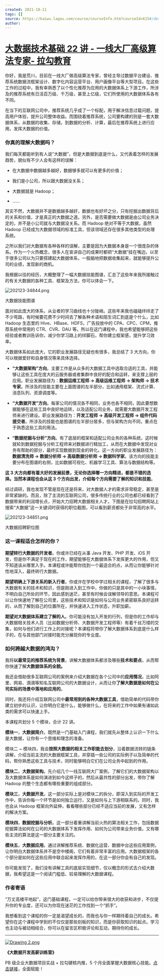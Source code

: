 ```yaml
---
created: 2021-10-11
tags: []
source: https://kaiwu.lagou.com/course/courseInfo.htm?courseId=615#/detail/pc?id=6512
author: 
---
```


# [大数据技术基础 22 讲 - 一线大厂高级算法专家- 拉勾教育](https://kaiwu.lagou.com/course/courseInfo.htm?courseId=615#/detail/pc?id=6512)


你好，我是荒川，目前在一线大厂做高级算法专家，曾经主导过数据平台建设、推荐系统数据流框架设计、数字化内容运营平台、用户画像平台等大型项目。在这些工作的过程中，我有幸熟悉了以个性化推荐为应用的大数据体系上下游工作，所涉及的推荐系统有日活百万级、千万级，甚至上亿级，它们所使用的大数据体系各有不同。

在当下的互联网公司中，推荐系统几乎成了一个标配，用于解决信息过载问题，提高用户体验，提升公司整体收益。而围绕着推荐系统，公司要构建的则是一套大数据体系，从数据的收集、存储，到数据的分析、计算，最后在推荐系统上进行应用，发挥大数据的价值。

### 你真的理解大数据吗？

我们每天都能听到有人说“大数据”，但是大数据到底是什么，又代表着怎样的发展趋势，貌似有不少人会有这样的误解：

-   在大数据中数据越多越好，数据够多就可以有更多的价值；
    
-   我们是小公司，所以跟大数据没关系；
    
-   大数据就是 Hadoop；
    
-   ……
    

其实不然，大数据并不是数据越多越好，数据也有好坏之分，只有挖掘出数据背后的关系和价值，才是真正的大数据之道。另外，是否需要做大数据是由公司业务决定的，并不是小公司就与大数据没关系。而 Hadoop 绝对不等于大数据，虽然 Hadoop 已经成为大数据领域的标准工具，但该领域还存在很多其他类型的处理系统。

之所以我们对大数据有各种各样的误解，主要是因为大数据本身是一个很庞杂的体系。作为一个火热概念，很多人在宣讲自己的成果时都把“大数据”挂在嘴边，以至于很多公司以为只要搭建起大数据体系，一股脑地把数据收集起来，就能够提升公司的业绩，发现新的商机。

我根据以往的经历，大概整理了一幅大数据技能图谱，汇总了这些年来我所接触过的有关大数据的各种工具、框架及方法，你可以体会一下。

![202123-34844.png](https://s0.lgstatic.com/i/image6/M00/00/6D/Cgp9HWAaHTeAPYLqAAKNuG-xbqo732.png)

大数据技能图谱

面对如此庞大的体系，从业者的学习曲线也十分陡峭。这些年来我也磕磕绊绊走了不少弯路，有时候要花费不少时间去了解各种术语和陌生词汇到底是个什么，比如 Hadoop 生态里的 Hive、HBase、HDFS，广告投放中的 CPA、CPC、CPM，推荐系统中常用的 CTR、CVR、DAU 等。所以在这门课程中，我也希望能够把这些经验或者教训告诉你，减少你学习路上的绊脚石，帮你建立框架感，提升学习效率。

大数据体系如此庞大，它的职业发展路径无疑也有很多，我总结了 3 大方向，你可以根据爱好和自身情况等来具体选择。

-   **“大数据架构”方向**。主要工作是从众多的大数据工具中选取合适的工具，并能够让这些工具在庞大的云服务器或者集群中良好的配合和运转，来支撑上层的应用。职业发展路径为：**数据运维工程师 → 高级运维工程师 → 架构师 → 技术专家**。所涉及的技能主要在上面图谱的左半部分，比如通用框架、流式计算、消息队列、资源调度等。
    
-   **“大数据开发”方向**。每家公司的情况各不相同，业务也各不相同，因此要想数据能够在这些工具中良好地运转，以及适配公司业务，就需要大数据开发工程师来进行建设。职业发展路径为：**开发工程师 → 高级开发工程师 → 组件代码提交者**。所涉及的技能也是图谱的左半部分居多，但与架构方向不同，重点在于熟悉这些工具的用法。
    
-   **“数据挖掘与分析”方向**。有了底层的框架和适配公司业务的各种系统，这时候就轮到数据挖掘与分析工程师来对数据进行精加工，从而在大数据中发现对业务有帮助的部分，最终实现数据到现金的转化。这一方向的职业发展路径为：**数据清洗师 → 数据分析师 → 高级数据分析师 → 数据科学家**。该方向的技能主要分布在图谱的右侧，比如数据可视化、机器学习工具、算法与数据结构等。
    

**这 3 大方向都有着大好的发展前景，无论你选择哪一方向精进，都是不错的选择。当然本课程也会从这 3 个方向出发，介绍每个方向需要了解的知识和技能**。

经过调研，我也发现不管是现在还是将来，对大数据人才的需求非常稳定，甚至是非常紧缺的。而且，除了主流的互联网公司，很多传统行业的公司也都已经看到了数据带来的利润增长点，开始大力招聘大数据相关人才。下图是在拉勾招聘网站上搜索“大数据”这一关键词时获得的职位截图，可以看到薪资都处于非常高的水平。

![202123-34851.png](https://s0.lgstatic.com/i/image6/M00/00/6D/Cgp9HWAaHZSABNllAAFsoqQBPUI126.png)

大数据招聘职位图

### 这一课程适合怎样的你？

**期望转行大数据的开发者**。你或许已经在从事 Java 开发、PHP 开发、iOS 开发，但是你不满足于现在的工作，期望能够在大数据体系下发挥更大的作用，但又不知道该从哪里入手。本课程或许能帮你找到一个最适合的点，从而让你能够针对性地深入，最终转行大数据。

**期望明确上下游关系的新入行者**。你或许在学校中学过相关的课程，了解了很多与大数据有关的技术和知识，但是刚进入到工作中，你做的只是其中的一小块事情，不明白自己所处的环节，因此感到迷茫，甚至有时候会误解领导的意思。本课程可以让你快速地了解在公司里，这些技术和知识是如何与公司业务紧密联系良好运转的，从而了解到自己的位置所在，并快速进入工作状态，升职加薪。

**期望对大数据体系建立了解的人**。你可能没有加入开发的行列，但是你的工作却与大数据相关技术人员（比如数据分析师、大数据开发工程师等）有着千丝万缕的交集，如何与他们进行工作上的对接呢？本课程将带你了解大数据体系到底是什么样子的，在与其他部门对接时能充分展现你的专业度。

### 如何跨越大数据的鸿沟？

我将**以最常见的推荐系统为背景**，讲解大数据体系都涉及哪些**技术和要点**，从而帮你快速了解**大数据体系的全貌。**

我还会借助很多互联网公司的案例来介绍大数据在各个公司中的**应用情况**，比如阿里、网易、滴滴等知名互联网公司的大数据设计，从而让你**了解大数据是如何在公司实际的场景中落地和应用的**。

同时，我还将介绍互联网公司中**最常用到的各种大数据工具**，借助简单的代码带你建立初步的认识，让你明白它是什么，能够做什么，在将来的工作中如果有诸如此类的需求可以快速上手。

本课程共划分 5 个模块，合计 22 讲。

**模块一**，**大数据简介**。既然是一门基础入门课程，我们就先从整体上认识一下什么是大数据，让你有一个思维和理念的准备。

模块二 ~ 模块四，我会**按照大数据的相关工作职能去划分**，沿着数据流转的链条讲解，介绍当前主流的大数据框架工具，并穿插一些公司的实际例子以及简单的代码，帮你熟悉这些工具与技术，同时能够明白它们在公司业务中起到的作用。

**模块二**，**大数据架构**。先介绍几个一线互联网大厂案例，了解它们的大数据架构以及大数据体系是如何演进到如今这样子的，然后从最共性的部分出发，带你了解 Hadoop 的整个生态都有哪些重要的组成部分。

**模块三**，**大数据开发**。这一部分实际上是对模块二的拆分，即深入到实际的开发工作中，告诉你每一个环节是如何独立运行，又是如何与上下游相联系的。同时，我也会从 Hadoop 框架向外延伸，看看哪些部分已经不适应当前的发展，又有怎样的解决方案。

**模块四**，**数据挖掘与分析**。这一部分着重讲解当前火热的算法相关工作，包括数据挖掘算法如何在公司的大数据体系下发挥作用、如何为公司带来业务价值，又有哪些主流的算法是这一部分主要关注的。

**模块五**，**大数据应用**。通过讲解推荐系统、数据化运营、数据中台这些应用案例，让你明白大数据体系并不是空中楼阁，它们有着非常丰富的应用。大数据框架的各个部分是如何在这些应用中联合起来发挥作用的，在这一部分你会有自己的发现。

你可能发现了，我们没有讲解工具的底层实现细节，仅以概念的形式去介绍大数据，我希望这是一个阅读门槛低、较易理解的大数据课程。

### 作者寄语

“万丈高楼平地起”，这门基础课程，一定可以给你带来很大的收获和进步，不仅提升你的专业度，还可以为你现在迷茫的工作找到一个“抓手”。

我想看到这个课程的你一定是渴望成长的，而我也与你一样期待着自己的成长。希望你在这个课程中学到的不仅仅是那些刻板的知识，而是你获取知识的起点。学习也主动与被动相结合，你可以在留言区积极评论和互动，期待你的成长。

___

[![Drawing 2.png](https://s0.lgstatic.com/i/image6/M00/00/6D/Cgp9HWAaHaOAI85HAAUCrlmIuEw966.png)](https://shenceyun.lagou.com/r/rJs)

**《大数据开发高薪训练营》**

PB 级企业大数据项目实战 + 拉勾硬核内推，5 个月全面掌握大数据核心技能。[点击链接](https://shenceyun.lagou.com/r/rJs)，全面赋能！
